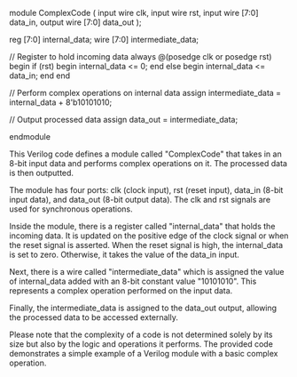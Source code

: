 module ComplexCode (
  input wire clk,
  input wire rst,
  input wire [7:0] data_in,
  output wire [7:0] data_out
);

  reg [7:0] internal_data;
  wire [7:0] intermediate_data;

  // Register to hold incoming data
  always @(posedge clk or posedge rst) begin
    if (rst) begin
      internal_data <= 0;
    end else begin
      internal_data <= data_in;
    end
  end

  // Perform complex operations on internal data
  assign intermediate_data = internal_data + 8'b10101010;

  // Output processed data
  assign data_out = intermediate_data;

endmodule

This Verilog code defines a module called "ComplexCode" that takes in an 8-bit input data and performs complex operations on it. The processed data is then outputted.

The module has four ports: clk (clock input), rst (reset input), data_in (8-bit input data), and data_out (8-bit output data). The clk and rst signals are used for synchronous operations.

Inside the module, there is a register called "internal_data" that holds the incoming data. It is updated on the positive edge of the clock signal or when the reset signal is asserted. When the reset signal is high, the internal_data is set to zero. Otherwise, it takes the value of the data_in input.

Next, there is a wire called "intermediate_data" which is assigned the value of internal_data added with an 8-bit constant value "10101010". This represents a complex operation performed on the input data.

Finally, the intermediate_data is assigned to the data_out output, allowing the processed data to be accessed externally.

Please note that the complexity of a code is not determined solely by its size but also by the logic and operations it performs. The provided code demonstrates a simple example of a Verilog module with a basic complex operation.